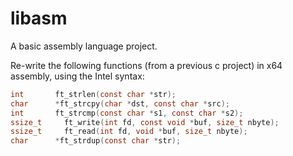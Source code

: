 # libasm

A basic assembly language project.

Re-write the following functions (from a previous c project) in x64 assembly, using the Intel syntax:

```C
int       ft_strlen(const char *str);
char      *ft_strcpy(char *dst, const char *src);
int       ft_strcmp(const char *s1, const char *s2);
ssize_t		ft_write(int fd, const void *buf, size_t nbyte);
ssize_t		ft_read(int fd, void *buf, size_t nbyte);
char      *ft_strdup(const char *str);
```
